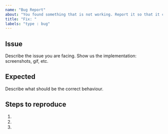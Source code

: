 ```yaml
---
name: "Bug Report"
about: "You found something that is not working. Report it so that it can be fixed. 👷‍"
title: "Fix: "
labels: "type : bug"
---
```


## Issue

Describe the issue you are facing. Show us the implementation: screenshots, gif, etc.
 
## Expected

Describe what should be the correct behaviour.
 
## Steps to reproduce

1. 
2. 
3. 
